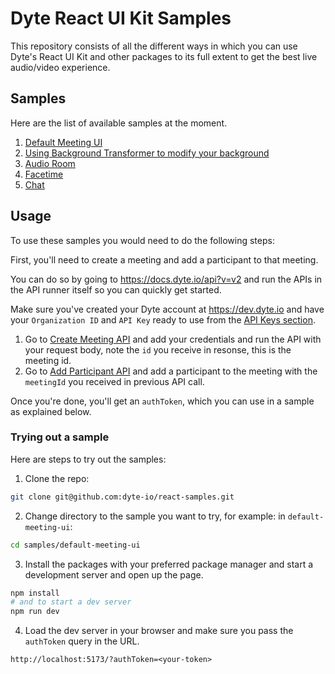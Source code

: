 # Dyte React UI Kit Samples

This repository consists of all the different ways in which you can use Dyte's
React UI Kit and other packages to its full extent to get the best live
audio/video experience.

## Samples

Here are the list of available samples at the moment.

1. [Default Meeting UI](./samples/default-meeting-ui/)
2. [Using Background Transformer to modify your background](./samples/with-background-transformer/)
3. [Audio Room](./samples/audio-room/)
4. [Facetime](./samples/facetime/)
5. [Chat](./samples/chat/)

## Usage

To use these samples you would need to do the following steps:

First, you'll need to create a meeting and add a participant to that meeting.

You can do so by going to https://docs.dyte.io/api?v=v2 and run the APIs in the
API runner itself so you can quickly get started.

Make sure you've created your Dyte account at https://dev.dyte.io and have your
`Organization ID` and `API Key` ready to use from the
[API Keys section](https://dev.dyte.io/apikeys).

1. Go to
   [Create Meeting API](https://docs.dyte.io/api/?v=v2#/operations/create_meeting)
   and add your credentials and run the API with your request body, note the
   `id` you receive in resonse, this is the meeting id.
2. Go to
   [Add Participant API](https://docs.dyte.io/api/?v=v2#/operations/add_participant)
   and add a participant to the meeting with the `meetingId` you received in
   previous API call.

Once you're done, you'll get an `authToken`, which you can use in a sample as
explained below.

### Trying out a sample

Here are steps to try out the samples:

1. Clone the repo:

```sh
git clone git@github.com:dyte-io/react-samples.git
```

2. Change directory to the sample you want to try, for example: in
   `default-meeting-ui`:

```sh
cd samples/default-meeting-ui
```

3. Install the packages with your preferred package manager and start a
   development server and open up the page.

```sh
npm install
# and to start a dev server
npm run dev
```

4. Load the dev server in your browser and make sure you pass the `authToken`
   query in the URL.

```
http://localhost:5173/?authToken=<your-token>
```

